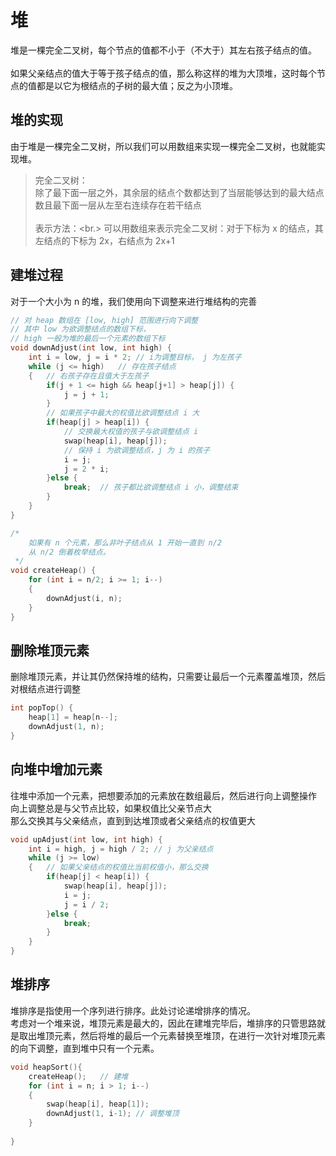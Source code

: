 # 堆

堆是一棵完全二叉树，每个节点的值都不小于（不大于）其左右孩子结点的值。<br/><br/>
如果父亲结点的值大于等于孩子结点的值，那么称这样的堆为大顶堆，这时每个节点的值都是以它为根结点的子树的最大值；反之为小顶堆。<br/>

## 堆的实现

由于堆是一棵完全二叉树，所以我们可以用数组来实现一棵完全二叉树，也就能实现堆。

> 完全二叉树：<br/>
>   除了最下面一层之外，其余层的结点个数都达到了当层能够达到的最大结点数且最下面一层从左至右连续存在若干结点<br/> <br/>
> 表示方法：<br.>
>   可以用数组来表示完全二叉树：对于下标为 x 的结点，其左结点的下标为 2x，右结点为 2x+1 

## 建堆过程
对于一个大小为 n 的堆，我们使用向下调整来进行堆结构的完善
```cpp
// 对 heap 数组在 [low, high] 范围进行向下调整
// 其中 low 为欲调整结点的数组下标，
// high 一般为堆的最后一个元素的数组下标
void downAdjust(int low, int high) {
    int i = low, j = i * 2; // i为调整目标， j 为左孩子
    while (j <= high)   // 存在孩子结点
    {   // 右孩子存在且值大于左孩子
        if(j + 1 <= high && heap[j+1] > heap[j]) {
            j = j + 1;
        }
        // 如果孩子中最大的权值比欲调整结点 i 大
        if(heap[j] > heap[i]) {
            // 交换最大权值的孩子与欲调整结点 i
            swap(heap[i], heap[j]); 
            // 保持 i 为欲调整结点，j 为 i 的孩子
            i = j;      
            j = 2 * i;
        }else {
            break;  // 孩子都比欲调整结点 i 小，调整结束
        }
    } 
}

/* 
    如果有 n 个元素，那么非叶子结点从 1 开始一直到 n/2 
    从 n/2 倒着枚举结点。
 */
void createHeap() {
    for (int i = n/2; i >= 1; i--)
    {
        downAdjust(i, n);
    }
}
```

## 删除堆顶元素
删除堆顶元素，并让其仍然保持堆的结构，只需要让最后一个元素覆盖堆顶，然后对根结点进行调整
```cpp
int popTop() {
    heap[1] = heap[n--];
    downAdjust(1, n);
}
```
## 向堆中增加元素
往堆中添加一个元素，把想要添加的元素放在数组最后，然后进行向上调整操作<br/>
向上调整总是与父节点比较，如果权值比父亲节点大<br/>
那么交换其与父亲结点，直到到达堆顶或者父亲结点的权值更大<br/>
```cpp
void upAdjust(int low, int high) {
    int i = high, j = high / 2; // j 为父亲结点
    while (j >= low)
    {   // 如果父亲结点的权值比当前权值小，那么交换
        if(heap[j] < heap[i]) {
            swap(heap[i], heap[j]);
            i = j;
            j = i / 2;
        }else {
            break;
        }
    }
}
```

## 堆排序
堆排序是指使用一个序列进行排序。此处讨论递增排序的情况。<br/>
考虑对一个堆来说，堆顶元素是最大的，因此在建堆完毕后，堆排序的只管思路就是取出堆顶元素，然后将堆的最后一个元素替换至堆顶，在进行一次针对堆顶元素的向下调整，直到堆中只有一个元素。<br/>

```cpp
void heapSort(){
    createHeap();   // 建堆
    for (int i = n; i > 1; i--)
    {
        swap(heap[i], heap[1]);
        downAdjust(1, i-1); // 调整堆顶
    }
    
}
```
